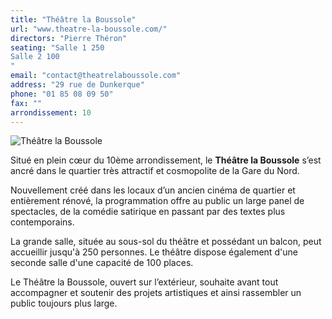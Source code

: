 ```yaml
---
title: "Théâtre la Boussole"
url: "www.theatre-la-boussole.com/"
directors: "Pierre Théron"
seating: "Salle 1 250
Salle 2 100
"
email: "contact@theatrelaboussole.com"
address: "29 rue de Dunkerque"
phone: "01 85 08 09 50"
fax: ""
arrondissement: 10
---
```


![Théâtre la Boussole](../images/10eme/theatre-la-boussole/theatre-la-boussole-1.jpg)

Situé en plein cœur du 10ème arrondissement, le **Théâtre la Boussole** s’est ancré dans le quartier très attractif et cosmopolite de la Gare du Nord.
 
Nouvellement créé dans les locaux d’un ancien cinéma de quartier et entièrement rénové, la programmation offre au public un large panel de spectacles, de la comédie satirique en passant par des textes plus contemporains.
 
La grande salle, située au sous-sol du théâtre et possédant un balcon, peut accueillir jusqu'à 250 personnes. Le théâtre dispose également d'une seconde salle d'une capacité de 100 places.
 
Le Théâtre la Boussole, ouvert sur l’extérieur, souhaite avant tout accompagner et soutenir des projets artistiques et ainsi rassembler un public toujours plus large.
